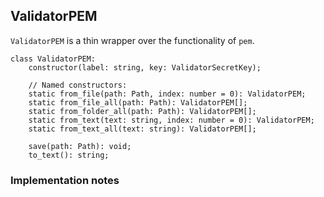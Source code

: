 ## ValidatorPEM

`ValidatorPEM` is a thin wrapper over the functionality of `pem`.

```
class ValidatorPEM:
    constructor(label: string, key: ValidatorSecretKey);

    // Named constructors:
    static from_file(path: Path, index: number = 0): ValidatorPEM;
    static from_file_all(path: Path): ValidatorPEM[];
    static from_folder_all(path: Path): ValidatorPEM[];
    static from_text(text: string, index: number = 0): ValidatorPEM;
    static from_text_all(text: string): ValidatorPEM[];

    save(path: Path): void;
    to_text(): string;
```

### Implementation notes

